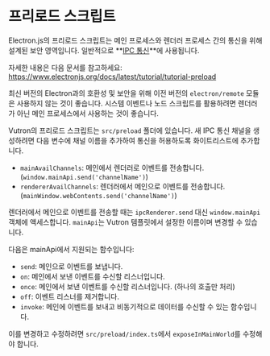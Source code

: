 # 프리로드 스크립트

Electron.js의 프리로드 스크립트는 메인 프로세스와 렌더러 프로세스 간의 통신을 위해 설계된 보안 영역입니다. 일반적으로 **[IPC 통신](https://www.electronjs.org/docs/latest/tutorial/ipc)**에 사용됩니다.

자세한 내용은 다음 문서를 참고하세요: https://www.electronjs.org/docs/latest/tutorial/tutorial-preload

최신 버전의 Electron과의 호환성 및 보안을 위해 이전 버전의 `electron/remote` 모듈은 사용하지 않는 것이 좋습니다. 시스템 이벤트나 노드 스크립트를 활용하려면 렌더러가 아닌 메인 프로세스에서 사용하는 것이 좋습니다.

Vutron의 프리로드 스크립트는 `src/preload` 폴더에 있습니다. 새 IPC 통신 채널을 생성하려면 다음 변수에 채널 이름을 추가하여 통신을 허용하도록 화이트리스트에 추가합니다.

- `mainAvailChannels`: 메인에서 렌더러로 이벤트를 전송합니다. (`window.mainApi.send('channelName')`)
- `rendererAvailChannels`: 렌더러에서 메인으로 이벤트를 전송합니다. (`mainWindow.webContents.send('channelName')`)

렌더러에서 메인으로 이벤트를 전송할 때는 `ipcRenderer.send` 대신 `window.mainApi` 객체에 액세스합니다. `mainApi`는 Vutron 템플릿에서 설정한 이름이며 변경할 수 있습니다.

다음은 mainApi에서 지원되는 함수입니다:

- `send`: 메인으로 이벤트를 보냅니다.
- `on`: 메인에서 보낸 이벤트를 수신할 리스너입니다.
- `once`: 메인에서 보낸 이벤트를 수신할 리스너입니다. (하나의 호출만 처리)
- `off`: 이벤트 리스너를 제거합니다.
- `invoke`: 메인에 이벤트를 보내고 비동기적으로 데이터를 수신할 수 있는 함수입니다.

이를 변경하고 수정하려면 `src/preload/index.ts`에서 `exposeInMainWorld`를 수정해야 합니다.
